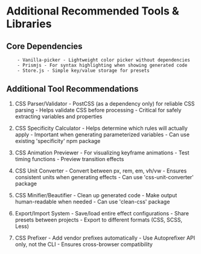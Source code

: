 # Additional Recommended Tools & Libraries

## Core Dependencies
        - Vanilla-picker - Lightweight color picker without dependencies
        - Prismjs - For syntax highlighting when showing generated code
        - Store.js - Simple key/value storage for presets

## Additional Tool Recommendations

1. CSS Parser/Validator
        - PostCSS (as a dependency only) for reliable CSS parsing
        - Helps validate CSS before processing
        - Critical for safely extracting variables and properties

2. CSS Specificity Calculator
        - Helps determine which rules will actually apply
        - Important when generating parameterized variables
        - Can use existing 'specificity' npm package

3. CSS Animation Previewer
        - For visualizing keyframe animations
        - Test timing functions
        - Preview transition effects

4. CSS Unit Converter
        - Convert between px, rem, em, vh/vw
        - Ensures consistent units when generating effects
        - Can use 'css-unit-converter' package

5. CSS Minifier/Beautifier
        - Clean up generated code
        - Make output human-readable when needed
        - Can use 'clean-css' package

6. Export/Import System
        - Save/load entire effect configurations
        - Share presets between projects
        - Export to different formats (CSS, SCSS, Less)

7. CSS Prefixer
        - Add vendor prefixes automatically
        - Use Autoprefixer API only, not the CLI
        - Ensures cross-browser compatibility